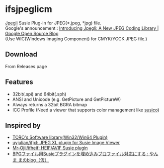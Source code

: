 # ifsjpeglicm

[Jpegli](https://github.com/google/jpegli) Susie Plug-in for JPEG(*.jpeg, *jpg) file.  
Google's announcement : [Introducing Jpegli: A New JPEG Coding Library | Google Open Source Blog](https://opensource.googleblog.com/2024/04/introducing-jpegli-new-jpeg-coding-library.html)  
(Use WIC(Windows Imaging Component) for CMYK/YCCK JPEG file.)

## Download

From Releases page

## Features

- 32bit(.spi) and 64bit(.sph)
- ANSI and Unicode (e.g. GetPicture and GetPictureW)
- Always returns a 32bit BGRA bitmap
- ICC Profile (Need a viewer that supports color management like [susico](http://www.vector.co.jp/soft/dl/winnt/art/se515212.html))

## Inspired by

- [TORO's Software library(Win32/Win64 Plugin)](http://toro.d.dooo.jp/slplugin.html)
- [uyjulian/ifjxl: JPEG XL plugin for Susie Image Viewer](https://github.com/uyjulian/ifjxl)
- [Mr-Ojii/ifheif: HEIF/AVIF Susie plugin](https://github.com/Mr-Ojii/ifheif)
- [BPGファイル用Susieプラグインを埋め込みプロファイル対応にする : やんま まのblog（仮）](http://blog.livedoor.jp/yamma_ma/archives/44473876.html)

